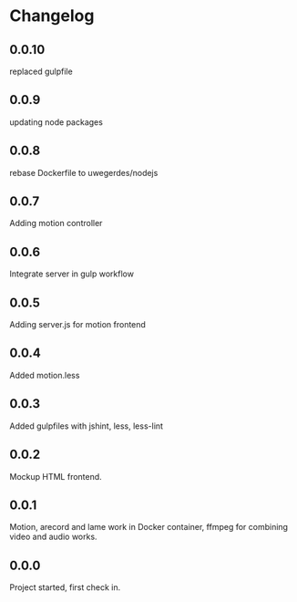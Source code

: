 # Changelog

## 0.0.10
replaced gulpfile

## 0.0.9
updating node packages

## 0.0.8
rebase Dockerfile to uwegerdes/nodejs

## 0.0.7
Adding motion controller

## 0.0.6
Integrate server in gulp workflow

## 0.0.5
Adding server.js for motion frontend

## 0.0.4
Added motion.less

## 0.0.3
Added gulpfiles with jshint, less, less-lint

## 0.0.2
Mockup HTML frontend.

## 0.0.1
Motion, arecord and lame work in Docker container, ffmpeg for combining video and audio works.

## 0.0.0
Project started, first check in.

